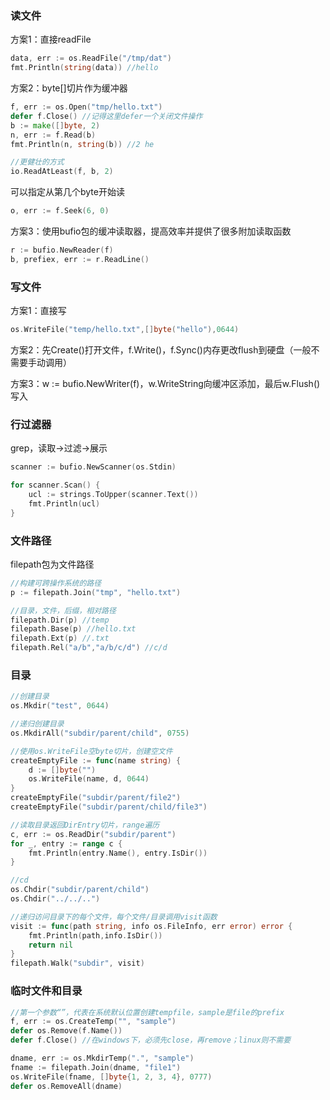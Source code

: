 ### 读文件

方案1：直接readFile

```go
data, err := os.ReadFile("/tmp/dat") 
fmt.Println(string(data)) //hello
```

方案2：byte[]切片作为缓冲器

```go
f, err := os.Open("tmp/hello.txt")
defer f.Close() //记得这里defer一个关闭文件操作
b := make([]byte, 2)
n, err := f.Read(b) 
fmt.Println(n, string(b)) //2 he

//更健壮的方式
io.ReadAtLeast(f, b, 2)
```

可以指定从第几个byte开始读

```go
o, err := f.Seek(6, 0)
```

方案3：使用bufio包的缓冲读取器，提高效率并提供了很多附加读取函数

```go
r := bufio.NewReader(f)
b, prefiex, err := r.ReadLine()
```



### 写文件

方案1：直接写

```go
os.WriteFile("temp/hello.txt",[]byte("hello"),0644)
```

方案2：先Create()打开文件，f.Write()，f.Sync()内存更改flush到硬盘（一般不需要手动调用）

方案3：w := bufio.NewWriter(f)，w.WriteString向缓冲区添加，最后w.Flush()写入



### 行过滤器

grep，读取->过滤->展示

```go
scanner := bufio.NewScanner(os.Stdin)

for scanner.Scan() {
	ucl := strings.ToUpper(scanner.Text())
	fmt.Println(ucl)
}
```



### 文件路径

filepath包为文件路径

```go
//构建可跨操作系统的路径
p := filepath.Join("tmp", "hello.txt")

//目录，文件，后缀，相对路径
filepath.Dir(p) //temp
filepath.Base(p) //hello.txt
filepath.Ext(p) //.txt
filepath.Rel("a/b","a/b/c/d") //c/d
```



### 目录

```go
//创建目录
os.Mkdir("test", 0644)

//递归创建目录
os.MkdirAll("subdir/parent/child", 0755)

//使用os.WriteFile空byte切片，创建空文件
createEmptyFile := func(name string) {
	d := []byte("")
	os.WriteFile(name, d, 0644)
}
createEmptyFile("subdir/parent/file2")
createEmptyFile("subdir/parent/child/file3")

//读取目录返回DirEntry切片，range遍历
c, err := os.ReadDir("subdir/parent")
for _, entry := range c {
	fmt.Println(entry.Name(), entry.IsDir())
}

//cd
os.Chdir("subdir/parent/child")
os.Chdir("../../..")

//递归访问目录下的每个文件，每个文件/目录调用visit函数
visit := func(path string, info os.FileInfo, err error) error {
    fmt.Println(path,info.IsDir())
	return nil
}
filepath.Walk("subdir", visit)
```



### 临时文件和目录

```go
//第一个参数“”，代表在系统默认位置创建tempfile，sample是file的prefix
f, err := os.CreateTemp("", "sample")
defer os.Remove(f.Name())
defer f.Close() //在windows下，必须先close，再remove；linux则不需要

dname, err := os.MkdirTemp(".", "sample")
fname := filepath.Join(dname, "file1")
os.WriteFile(fname, []byte{1, 2, 3, 4}, 0777)
defer os.RemoveAll(dname)
```

